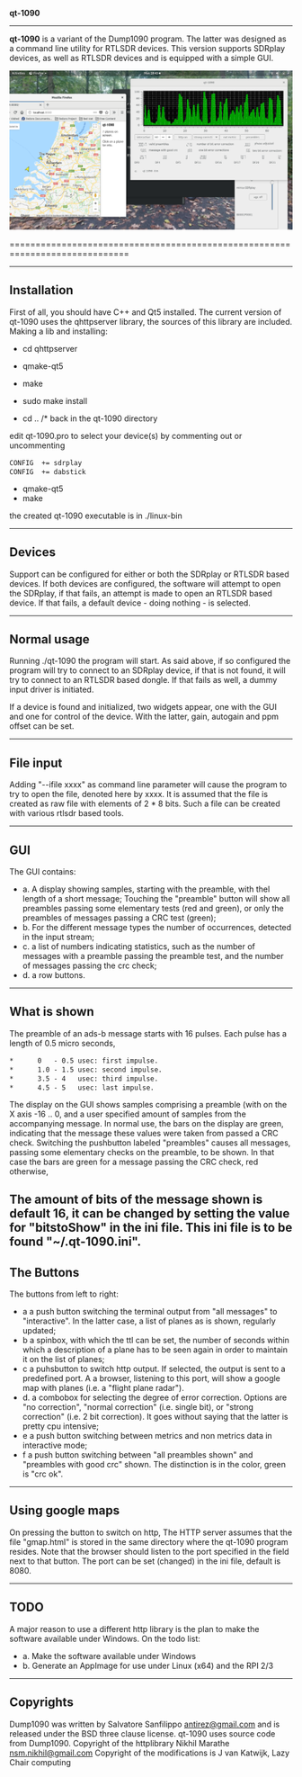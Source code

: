 **qt-1090**

----------------------------------------------------------------------------

**qt-1090** is a variant of the Dump1090 program. The latter was
designed  as a command line utility for RTLSDR devices. 
This  version supports SDRplay devices, as well as RTLSDR devices and
is equipped with a simple GUI.

![qt-1090 ](/Screenshot_qt-1090.png?raw=true)

=============================================================================

-----------------------------------------------------------------------------
Installation
-----------------------------------------------------------------------------

First of all, you should have C++ and Qt5 installed.
The current version of qt-1090 uses the qhttpserver library,
the sources of this library are included.
Making a lib and installing:

* cd qhttpserver
* qmake-qt5
* make
* sudo make install

* cd ..			/* back in the qt-1090 directory
 
edit qt-1090.pro to select your device(s) by commenting out or uncommenting

	CONFIG  += sdrplay
	CONFIG  += dabstick

* qmake-qt5
* make

the created qt-1090 executable is in ./linux-bin

---------------------------------------------------------------------------
Devices
---------------------------------------------------------------------------

Support can be configured for either or both the SDRplay or RTLSDR based
devices. If both devices are configured, the software will attempt to
open the SDRplay, if that fails, an attempt is made to open an RTLSDR
based device. If that fails, a default device - doing nothing - is
selected.

---------------------------------------------------------------------------
Normal usage
---------------------------------------------------------------------------

Running
    ./qt-1090
the program will start. As said above, if so configured the program will try to connect to an SDRplay
device, if that is not found, it will try to connect to an RTLSDR based dongle.
If that fails as well,  a dummy input driver is initiated.

If a device  is found and initialized, two widgets appear, one with the GUI and one for
control of the device. With the latter, gain, autogain and ppm offset can be set.

----------------------------------------------------------------------------
File input
----------------------------------------------------------------------------

Adding "--ifile xxxx" as command line parameter will cause the program
to try to open the file, denoted here by xxxx. It is assumed that the file
is created as raw file with elements of 2 * 8 bits. Such a file can be created
with various rtlsdr based tools.


---------------------------------------------------------------------------
GUI
---------------------------------------------------------------------------

The GUI contains:
* a. A display showing samples, starting with the preamble, with thel length of a short message;
Touching the "preamble" button will show all preambles passing some elementary tests (red and green),
or only the preambles of messages passing a CRC test (green);
* b. For the different message types the number of occurrences, detected in the input stream;
* c. a list of numbers indicating statistics, such as the number of messages with a preamble passing the preamble test, and the number of messages passing the crc check;
* d. a row buttons.

----------------------------------------------------------------------------
What is shown
----------------------------------------------------------------------------

The preamble of an ads-b message starts with 16
pulses. Each pulse has a length of 0.5 micro seconds,

	*      0   - 0.5 usec: first impulse.
	*      1.0 - 1.5 usec: second impulse.
	*      3.5 - 4   usec: third impulse.
	*      4.5 - 5   usec: last impulse.


The display on the GUI shows samples comprising a preamble (with on the
X axis -16 .. 0, and a user specified amount of samples from the accompanying
message. 
In normal use, the bars on the display are green, indicating that the message
these values were taken from passed a CRC check. Switching the pushbutton
labeled "preambles" causes all messages, passing some elementary checks
on the preamble, to be shown. In that case the bars are green for a message
passing the CRC check, red otherwise,


The amount of bits of the message shown is default 16, it can be changed by
setting the value for "bitstoShow" in the ini file. This ini file is to be
found "~/.qt-1090.ini".
---------------------------------------------------------------------------
The Buttons
----------------------------------------------------------------------------

The buttons from left to right:
* a	a push button switching the terminal output from "all messages" to "interactive". In the latter case, a list of planes as is shown, regularly updated;
* b	a spinbox, with which the ttl can be set, the number of seconds within which a description of a plane has to be seen again in order to maintain it on the list of planes;
* c	a puhsbutton to switch http output. If selected, the output
is sent to a predefined port. A a browser, listening to this port,
will show a google map with planes (i.e. a "flight plane radar").
* d.	a combobox for selecting the degree of error correction. Options are 
"no correction", "normal correction" (i.e. single bit), or "strong correction"
(i.e. 2 bit correction). It goes without saying that the latter is pretty cpu
intensive;
* e	a push button switching between metrics and non metrics data in interactive mode;
* f	a push button switching between "all preambles shown" and "preambles with good crc" shown. The distinction is in the color, green is "crc ok".

----------------------------------------------------------------------------
Using google maps
----------------------------------------------------------------------------

On pressing the button to switch on http, 
The HTTP server assumes that the file "gmap.html" is stored in the same
directory where the qt-1090 program resides. Note that the browser should
listen to the port specified in the field next to that button.
The port can be set (changed) in the ini file, default is 8080.


--------------------------------------------------------------------------
TODO
--------------------------------------------------------------------------

A major reason to use a different http library is the plan to make
the software available under Windows.
On the todo list:

* a. Make the software available under Windows
* b. Generate an AppImage for use under Linux (x64) and the RPI 2/3

---------------------------------------------------------------------------
Copyrights
---------------------------------------------------------------------------


Dump1090 was written by Salvatore Sanfilippo <antirez@gmail.com> and is
released under the BSD three clause license. qt-1090 uses source code
from Dump1090.
Copyright of the httplibrary Nikhil Marathe <nsm.nikhil@gmail.com>
Copyright of the modifications is J van Katwijk, Lazy Chair computing

